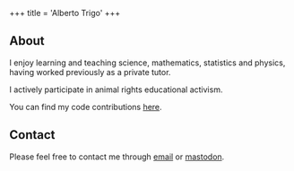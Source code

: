 +++
title  = 'Alberto Trigo'
+++

## About

I enjoy learning and teaching science, mathematics, statistics and physics, having worked previously as a private tutor.

I actively participate in animal rights educational activism.

You can find my code contributions [here](https://github.com/tunjan).

## Contact

Please feel free to contact me through [email](mailto:contact@albertotrigo.eu) or [mastodon](https://scicomm.xyz/@tunjan).



